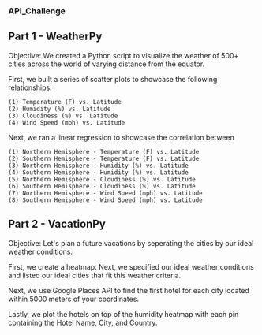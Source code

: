 ### API_Challenge

## Part 1 - WeatherPy 

Objective: We created a Python script to visualize the weather of 500+ cities across the world of varying distance from the equator.

First, we built a series of scatter plots to showcase the following relationships:

    (1) Temperature (F) vs. Latitude
    (2) Humidity (%) vs. Latitude
    (3) Cloudiness (%) vs. Latitude
    (4) Wind Speed (mph) vs. Latitude

Next, we ran a linear regression to showcase the correlation between 

    (1) Northern Hemisphere - Temperature (F) vs. Latitude
    (2) Southern Hemisphere - Temperature (F) vs. Latitude
    (3) Northern Hemisphere - Humidity (%) vs. Latitude
    (4) Southern Hemisphere - Humidity (%) vs. Latitude
    (5) Northern Hemisphere - Cloudiness (%) vs. Latitude
    (6) Southern Hemisphere - Cloudiness (%) vs. Latitude
    (7) Northern Hemisphere - Wind Speed (mph) vs. Latitude
    (8) Southern Hemisphere - Wind Speed (mph) vs. Latitude


## Part 2 - VacationPy 

Objective: Let's plan a future vacations by seperating the cities by our ideal weather conditions. 

First, we create a heatmap. Next, we specified our ideal weather conditions and listed our ideal cities that fit this weather criteria. 

Next, we use Google Places API to find the first hotel for each city located within 5000 meters of your coordinates.

Lastly, we plot the hotels on top of the humidity heatmap with each pin containing the Hotel Name, City, and Country.